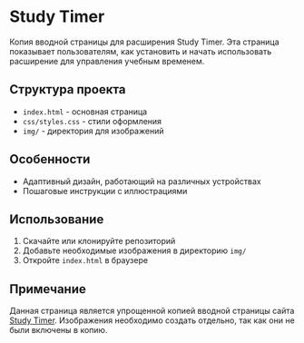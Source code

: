 # Study Timer

Копия вводной страницы для расширения Study Timer. Эта страница показывает пользователям, как установить и начать использовать расширение для управления учебным временем.

## Структура проекта

- `index.html` - основная страница
- `css/styles.css` - стили оформления
- `img/` - директория для изображений

## Особенности

- Адаптивный дизайн, работающий на различных устройствах
- Пошаговые инструкции с иллюстрациями

## Использование

1. Скачайте или клонируйте репозиторий
2. Добавьте необходимые изображения в директорию `img/`
3. Откройте `index.html` в браузере

## Примечание

Данная страница является упрощенной копией вводной страницы сайта [Study Timer](https://study-timer.com/welcome/). Изображения необходимо создать отдельно, так как они не были включены в копию. 